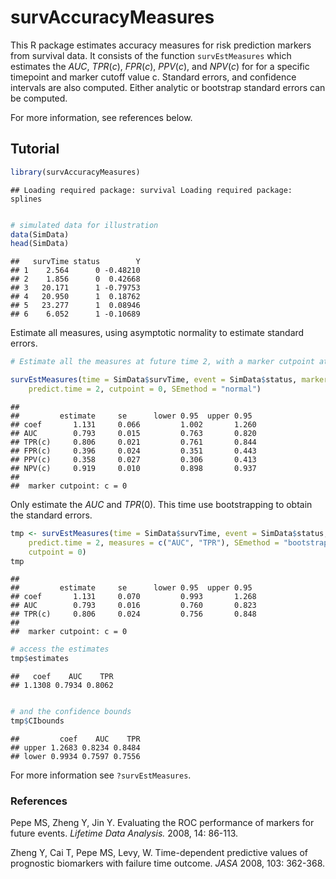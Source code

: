 survAccuracyMeasures
=============================================

This R package estimates accuracy measures for risk prediction markers from survival data. It consists of the function `survEstMeasures` which estimates the $AUC$, $TPR(c)$, $FPR(c)$, $PPV(c)$, and $NPV(c)$ for for a specific timepoint and marker cutoff value c. Standard errors, and confidence intervals are also computed. Either analytic or bootstrap standard errors can be computed.

For more information, see references below. 


## Tutorial



```r
library(survAccuracyMeasures)
```

```
## Loading required package: survival Loading required package: splines
```

```r

# simulated data for illustration
data(SimData)
head(SimData)
```

```
##   survTime status        Y
## 1    2.564      0 -0.48210
## 2    1.856      0  0.42668
## 3   20.171      1 -0.79753
## 4   20.950      1  0.18762
## 5   23.277      1  0.08946
## 6    6.052      1 -0.10689
```



Estimate all measures, using asymptotic normality to estimate standard errors. 


```r
# Estimate all the measures at future time 2, with a marker cutpoint at 0.

survEstMeasures(time = SimData$survTime, event = SimData$status, marker = SimData$Y, 
    predict.time = 2, cutpoint = 0, SEmethod = "normal")
```

```
## 
##         estimate     se      lower 0.95  upper 0.95
## coef       1.131     0.066         1.002       1.260 
## AUC        0.793     0.015         0.763       0.820 
## TPR(c)     0.806     0.021         0.761       0.844 
## FPR(c)     0.396     0.024         0.351       0.443 
## PPV(c)     0.358     0.027         0.306       0.413 
## NPV(c)     0.919     0.010         0.898       0.937 
## 
##  marker cutpoint: c = 0
```


Only estimate the $AUC$ and $TPR(0)$. This time use bootstrapping to obtain the standard errors. 


```r
tmp <- survEstMeasures(time = SimData$survTime, event = SimData$status, marker = SimData$Y, 
    predict.time = 2, measures = c("AUC", "TPR"), SEmethod = "bootstrap", bootstraps = 50, 
    cutpoint = 0)
tmp
```

```
## 
##         estimate     se      lower 0.95  upper 0.95
## coef       1.131     0.070         0.993       1.268 
## AUC        0.793     0.016         0.760       0.823 
## TPR(c)     0.806     0.024         0.756       0.848 
## 
##  marker cutpoint: c = 0
```



```r
# access the estimates
tmp$estimates
```

```
##   coef    AUC    TPR 
## 1.1308 0.7934 0.8062
```

```r

# and the confidence bounds
tmp$CIbounds
```

```
##         coef    AUC    TPR
## upper 1.2683 0.8234 0.8484
## lower 0.9934 0.7597 0.7556
```


For more information see `?survEstMeasures`. 


### References
Pepe MS, Zheng Y, Jin Y. Evaluating the ROC performance of markers for future events. *Lifetime Data Analysis.* 2008, 14: 86-113.

Zheng Y, Cai T, Pepe MS, Levy, W. Time-dependent predictive values of prognostic biomarkers with failure time outcome. *JASA* 2008, 103: 362-368.














